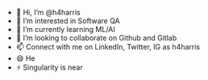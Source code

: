 - 👋 Hi, I’m @h4harris
- 👀 I’m interested in Software QA
- 🌱 I’m currently learning ML/AI
- 💞️ I’m looking to collaborate on Github and Gitlab
- 📫 Connect with me on LinkedIn, Twitter, IG as h4harris 
- 😄 He
- ⚡ Singularity is near

<!---
h4harris/h4harris is a ✨ special ✨ repository because its `README.md` (this file) appears on your GitHub profile.
You can click the Preview link to take a look at your changes.
--->
